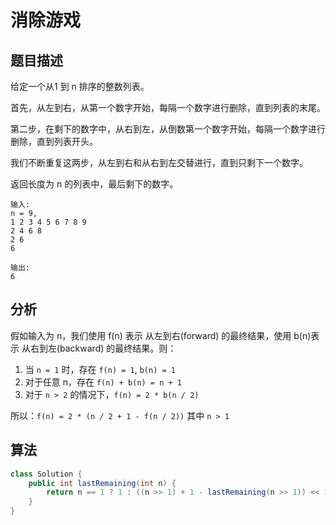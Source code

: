 # 消除游戏

## 题目描述

给定一个从1 到 n 排序的整数列表。

首先，从左到右，从第一个数字开始，每隔一个数字进行删除，直到列表的末尾。

第二步，在剩下的数字中，从右到左，从倒数第一个数字开始，每隔一个数字进行删除，直到列表开头。

我们不断重复这两步，从左到右和从右到左交替进行，直到只剩下一个数字。

返回长度为 n 的列表中，最后剩下的数字。

```
输入:
n = 9,
1 2 3 4 5 6 7 8 9
2 4 6 8
2 6
6

输出:
6
```

## 分析

假如输入为 n，我们使用 f(n) 表示 从左到右(forward) 的最终结果，使用 b(n)表示 从右到左(backward) 的最终结果。则：

1. 当 `n = 1` 时，存在 `f(n) = 1`, `b(n) = 1`
2. 对于任意 n，存在 `f(n) + b(n) = n + 1`
3. 对于 `n > 2` 的情况下，`f(n) = 2 * b(n / 2)`

所以：`f(n) = 2 * (n / 2 + 1 - f(n / 2))` 其中 `n > 1`

## 算法

```java
class Solution {
    public int lastRemaining(int n) {
        return n == 1 ? 1 : ((n >> 1) + 1 - lastRemaining(n >> 1)) << 1;
    }
}
```
